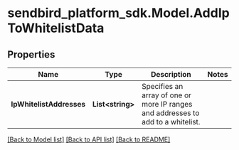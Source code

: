 
# sendbird_platform_sdk.Model.AddIpToWhitelistData

## Properties

Name | Type | Description | Notes
------------ | ------------- | ------------- | -------------
**IpWhitelistAddresses** | **List&lt;string&gt;** | Specifies an array of one or more IP ranges and addresses to add to a whitelist. | 

[[Back to Model list]](../README.md#documentation-for-models)
[[Back to API list]](../README.md#documentation-for-api-endpoints)
[[Back to README]](../README.md)

